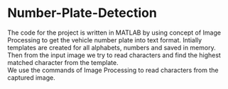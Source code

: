 # Number-Plate-Detection
The code for the project is written in MATLAB by using concept of Image Processing to get the vehicle number plate into text format. 
Intially templates are created for all alphabets, numbers and saved in memory.
Then from the input image we try to read characters and find the highest matched character from the template.  
We use the commands of Image Processing to read characters from the captured image.
